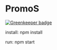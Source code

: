 # PromoS

[![Greenkeeper badge](https://badges.greenkeeper.io/barbagrigia/PromoS.svg)](https://greenkeeper.io/)

install:
npm install

run:
npm start
